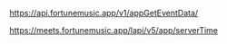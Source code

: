 https://api.fortunemusic.app/v1/appGetEventData/

https://meets.fortunemusic.app/lapi/v5/app/serverTime
